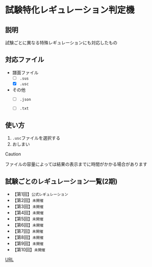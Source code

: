 # 試験特化レギュレーション判定機

## 説明
試験ごとに異なる特殊レギュレーションにも対応したもの

## 対応ファイル
- 譜面ファイル
  - [ ] `.sus` 
  - [x] `.usc`

- その他
  - [ ] `.json`
  - [ ] `.txt`


## 使い方
1. `.usc`ファイルを選択する
2. おしまい


> [!CAUTION]
> ファイルの容量によっては結果の表示までに時間がかかる場合があります

## 試験ごとのレギュレーション一覧(2期)<br>
- 【第1回】`公式レギュレーション`<br>
- 【第2回】`未開催`<br>
- 【第3回】`未開催`<br>
- 【第4回】`未開催`<br>
- 【第5回】`未開催`<br>
- 【第6回】`未開催`<br>
- 【第7回】`未開催`<br>
- 【第8回】`未開催`<br>
- 【第9回】`未開催`<br>
- 【第10回】`未開催`<br>

[URL](https://ens-17.github.io/analyze/)

